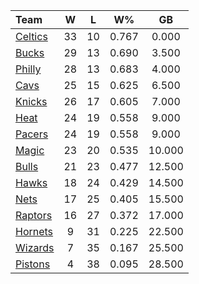 | Team                            |  W  |  L  |  W%   |   GB   |
|:--------------------------------|:---:|:---:|:-----:|:------:|
| [Celtics](/r/bostonceltics)     | 33  | 10  | 0.767 | 0.000  |
| [Bucks](/r/MkeBucks)            | 29  | 13  | 0.690 | 3.500  |
| [Philly](/r/sixers)             | 28  | 13  | 0.683 | 4.000  |
| [Cavs](/r/clevelandcavs)        | 25  | 15  | 0.625 | 6.500  |
| [Knicks](/r/NYKnicks)           | 26  | 17  | 0.605 | 7.000  |
| [Heat](/r/heat)                 | 24  | 19  | 0.558 | 9.000  |
| [Pacers](/r/pacers)             | 24  | 19  | 0.558 | 9.000  |
| [Magic](/r/OrlandoMagic)        | 23  | 20  | 0.535 | 10.000 |
| [Bulls](/r/chicagobulls)        | 21  | 23  | 0.477 | 12.500 |
| [Hawks](/r/AtlantaHawks)        | 18  | 24  | 0.429 | 14.500 |
| [Nets](/r/GoNets)               | 17  | 25  | 0.405 | 15.500 |
| [Raptors](/r/torontoraptors)    | 16  | 27  | 0.372 | 17.000 |
| [Hornets](/r/CharlotteHornets)  |  9  | 31  | 0.225 | 22.500 |
| [Wizards](/r/washingtonwizards) |  7  | 35  | 0.167 | 25.500 |
| [Pistons](/r/DetroitPistons)    |  4  | 38  | 0.095 | 28.500 |